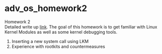 # adv_os_homework2    
Homework 2  
Detailed write up [link](https://github.com/prashanth-thipparthi/Advanced_OS_Homework1/blob/master/Homework%20one.pdf "Title").
The goal of this homework is to get familiar with Linux Kernel Modules as well as some kernel debugging tools.

1. Inserting a new system call using LKM
2. Experience with rootkits and countermeasures 
